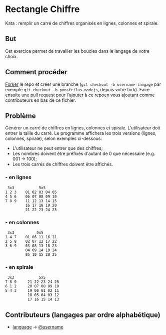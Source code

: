 # Rectangle Chiffre
Kata : remplir un carré de chiffres organisés en lignes, colonnes et spirale.

## But
Cet exercice permet de travailler les boucles dans le langage de votre choix.

## Comment procéder
[Forker](https://github.com/epfl-dojo/kata-squareNumbers/#fork-destination-box) le repo et créer une branche (`git checkout -b username-langage` par exemple `git checkout -b ponsfrilus-nodejs`, depuis votre fork). Faire ensuite une pull request pour l'ajouter à ce repoen vous ajoutant comme contributeurs en bas de ce fichier.

## Problème
Générer un carré de chiffres en lignes, colonnes et spirale. L'utilisateur doit entrer la taille du carré. Le programme affichera les trois versions (lignes, colonnes, spirale), selon exemples ci-dessous.

  * L'utilisateur ne peut entrer que des chiffres;
  * Les nombres doivent être préfixés d'autant de 0 que nécessaire (e.g. 001 → 100);
  * Les trois carrés de chiffres doivent être affichés.

### - en lignes
```
 3x3           5x5
1 2 3    01 02 03 04 05  
4 5 6    06 07 08 09 10 
7 8 9    11 12 13 14 15
         16 17 18 19 20
         21 22 23 24 25
```

### - en colonnes
```
 3x3          5x5
1 4 7    01 06 11 16 21
2 5 8    02 07 12 17 22
3 6 9    03 08 13 18 23
         04 09 14 19 24
         05 10 15 20 25
```

### - en spirale
```
 3x3           5x5
7 8 9     21 22 23 24 25
6 1 2     20 07 08 09 10
5 4 3     19 06 01 02 11
          18 05 04 03 12
          17 16 15 14 13
```

## Contributeurs (langages par ordre alphabétique)
  * [language](./squareNumbers.language) → [@username](https://github.com/username)

